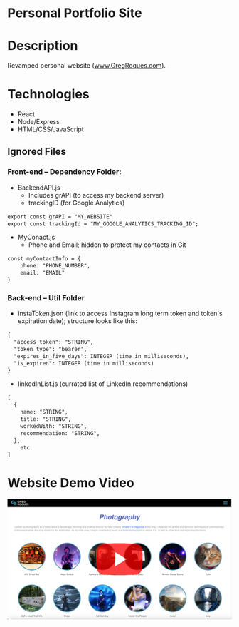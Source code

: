 # Personal Portfolio Site

# Description
Revamped personal website (www.GregRoques.com).

# Technologies
- React
- Node/Express
- HTML/CSS/JavaScript

## Ignored Files
### Front-end – Dependency Folder:
- BackendAPI.js
    - Includes grAPI (to access my backend server)
    - trackingID (for Google Analytics)
```
export const grAPI = "MY_WEBSITE"
export const trackingId = "MY_GOOGLE_ANALYTICS_TRACKING_ID";
```

- MyConact.js
    - Phone and Email; hidden to protect my contacts in Git
```
const myContactInfo = {
    phone: "PHONE_NUMBER",
    email: "EMAIL"
}
```

### Back-end – Util Folder
- instaToken.json (link to access Instagram long term token and token's expiration date); structure looks like this:
```
{
  "access_token": "STRING",
  "token_type": "bearer",
  "expires_in_five_days": INTEGER (time in milliseconds),
  "is_expired": INTEGER (time in milliseconds)
}
```

- linkedInList.js (currated list of LinkedIn recommendations)
```
[
  {
    name: "STRING",
    title: "STRING",
    workedWith: "STRING",
    recommendation: "STRING",
  },
    etc.
]  
```

# Website Demo Video

[![demo video](./frontend/public/ReadMeImages/readMe_main2.png)](https://youtu.be/mXTeQFUmI1E)